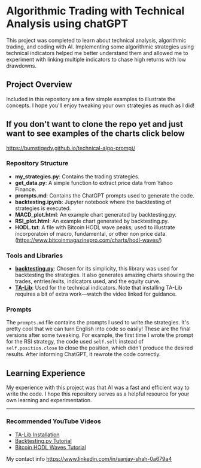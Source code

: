 # Algorithmic Trading with Technical Analysis using chatGPT

This project was completed to learn about technical analysis, algorithmic trading, and coding with AI. Implementing some algorithmic strategies using technical indicators helped me better understand them and allowed me to experiment with linking multiple indicators to chase high returns with low drawdowns.

## Project Overview

Included in this repository are a few simple examples to illustrate the concepts. I hope you'll enjoy tweaking your own strategies as much as I did!

## If you don't want to clone the repo yet and just want to see examples of the charts click below
https://bumstigedy.github.io/technical-algo-prompt/


### Repository Structure

- **my_strategies.py**: Contains the trading strategies.
- **get_data.py**: A simple function to extract price data from Yahoo Finance.
- **prompts.md**: Contains the ChatGPT prompts used to generate the code.
- **backtesting.ipynb**: Jupyter notebook where the backtesting of strategies is executed.
- **MACD_plot.html**: An example chart generated by backtesting.py.
- **RSI_plot.html**: An example chart generated by backtesting.py.
- **HODL.txt**: A file with Bitcoin HODL wave peaks; used to illustrate incorporatoin of macro, fundamental, or other non price data. (https://www.bitcoinmagazinepro.com/charts/hodl-waves/)

### Tools and Libraries

- **[backtesting.py](https://www.youtube.com/watch?v=e4ytbIm2Xg0&list=PLnSVMZC68_e48lA4aRYL1yHYZ9nEq9AiH)**: Chosen for its simplicity, this library was used for backtesting the strategies.  It also generates amazing charts showing the trades, entries/exits, indicators used, and the equity curve.  
- **[TA-Lib](https://www.youtube.com/watch?v=hZIZMMcTQ8c)**: Used for the technical indicators. Note that installing TA-Lib requires a bit of extra work—watch the video linked for guidance.

### Prompts

The `prompts.md` file contains the prompts I used to write the strategies. It's pretty cool that we can turn English into code so easily! These are the final versions after some tweaking. For example, the first time I wrote the prompt for the RSI strategy, the code used `self.sell` instead of `self.position.close` to close the position, which didn’t produce the desired results. After informing ChatGPT, it rewrote the code correctly.

## Learning Experience

My experience with this project was that AI was a fast and efficient way to write the code. I hope this repository serves as a helpful resource for your own learning and experimentation.

---

### Recommended YouTube Videos

- [TA-Lib Installation](https://www.youtube.com/watch?v=hZIZMMcTQ8c)
- [Backtesting.py Tutorial](https://www.youtube.com/watch?v=e4ytbIm2Xg0&list=PLnSVMZC68_e48lA4aRYL1yHYZ9nEq9AiH)
- [Bitcoin HODL Waves Tutorial](https://www.youtube.com/watch?v=J1AzesoyaGM)

My contact info
https://www.linkedin.com/in/sanjay-shah-0a679a4